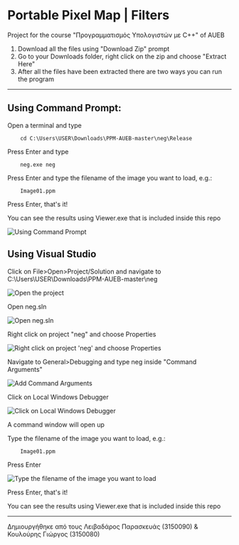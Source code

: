 # Portable Pixel Map | Filters
Project for the course "Προγραμματισμός Υπολογιστών με C++" of AUEB

1. Download all the files using &quot;Download Zip&quot; prompt
2. Go to your Downloads folder, right click on the zip and choose &quot;Extract Here&quot;
3. After all the files have been extracted there are two ways you can run the program

* * *

## Using Command Prompt:

Open a terminal and type

        cd C:\Users\USER\Downloads\PPM-AUEB-master\neg\Release

Press Enter and type

        neg.exe neg

Press Enter and type the filename of the image you want to load, e.g.:

        Image01.ppm

Press Enter, that&#39;s it!

You can see the results using Viewer.exe that is included inside this repo

![Using Command Prompt](https://github.com/paraskevasleivadaros/Portable-Pixel-Map-Filters/blob/master/Screenshots%20used%20for%20instructions/Using%20Command%20Prompt.png)

## Using Visual Studio

Click on File>Open>Project/Solution and navigate to C:\Users\USER\Downloads\PPM-AUEB-master\neg

![Open the project](https://github.com/paraskevasleivadaros/Portable-Pixel-Map-Filters/blob/master/Screenshots%20used%20for%20instructions/Open%20the%20project.png)

Open neg.sln

![Open neg.sln](https://github.com/paraskevasleivadaros/Portable-Pixel-Map-Filters/blob/master/Screenshots%20used%20for%20instructions/Open%20neg.sln.png)

Right click on project "neg" and choose Properties

![Right click on project 'neg' and choose Properties](https://github.com/paraskevasleivadaros/Portable-Pixel-Map-Filters/blob/master/Screenshots%20used%20for%20instructions/Right%20click%20on%20project%20'neg'%20and%20choose%20Properties.png)

Navigate to General>Debugging and type neg inside &quot;Command Arguments&quot;

![Add Command Arguments](https://github.com/paraskevasleivadaros/Portable-Pixel-Map-Filters/blob/master/Screenshots%20used%20for%20instructions/Add%20Command%20Arguments.png)

Click on Local Windows Debugger

![Click on Local Windows Debugger](https://github.com/paraskevasleivadaros/Portable-Pixel-Map-Filters/blob/master/Screenshots%20used%20for%20instructions/Click%20on%20Local%20Windows%20Debugger.png)

A command window will open up

Type the filename of the image you want to load, e.g.: 
               
        Image01.ppm

Press Enter

![Type the filename of the image you want to load](https://github.com/paraskevasleivadaros/Portable-Pixel-Map-Filters/blob/master/Screenshots%20used%20for%20instructions/Type%20the%20filename%20of%20the%20image%20you%20want%20to%20load.png)

Press Enter, that&#39;s it!

You can see the results using Viewer.exe that is included inside this repo

* * *

Δημιουργήθηκε από τους Λειβαδάρος Παρασκευάς (3150090) & Κουλούρης Γιώργος (3150080)
